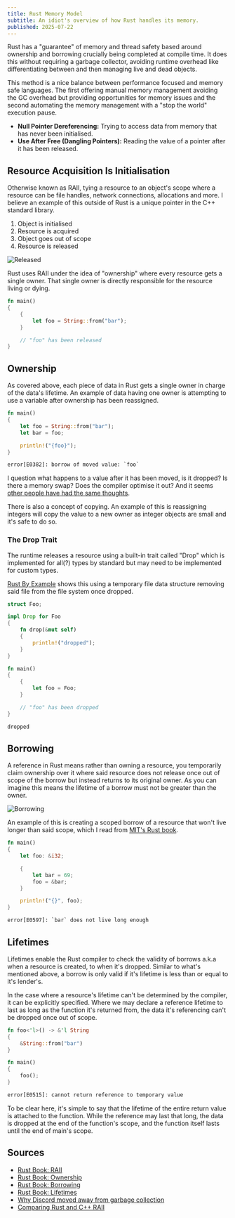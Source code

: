 ```yaml
---
title: Rust Memory Model
subtitle: An idiot's overview of how Rust handles its memory.
published: 2025-07-22
---
```


Rust has a "guarantee" of memory and thread safety based around ownership and
borrowing crucially being completed at compile time. It does this without
requiring a garbage collector, avoiding runtime overhead like differentiating
between and then managing live and dead objects.

This method is a nice balance between performance focused and memory safe
languages. The first offering manual memory management avoiding the GC overhead
but providing opportunities for memory issues and the second automating the
memory management with a "stop the world" execution pause.

- **Null Pointer Dereferencing:** Trying to access data from memory that has
  never been initialised.
- **Use After Free (Dangling Pointers):** Reading the value of a pointer after
  it has been released.

## Resource Acquisition Is Initialisation

Otherwise known as RAII, tying a resource to an object's scope where a resource
can be file handles, network connections, allocations and more. I believe an
example of this outside of Rust is a unique pointer in the C++ standard library.

1. Object is initialised
2. Resource is acquired
3. Object goes out of scope
4. Resource is released

![Released](https://media.giphy.com/media/v1.Y2lkPWVjZjA1ZTQ3cjBhbTRrNmd3YXd0c3hta2M3NGlnams0eHA1bGV0MWRjNXR5ZXpzdyZlcD12MV9naWZzX3JlbGF0ZWQmY3Q9Zw/7chLJeFOr49zrXnS8b/giphy.gif)

Rust uses RAII under the idea of "ownership" where every resource gets a single
owner. That single owner is directly responsible for the resource living or
dying.

```rs
fn main()
{
    {
        let foo = String::from("bar");
    }

    // "foo" has been released
}
```

## Ownership

As covered above, each piece of data in Rust gets a single owner in charge of
the data's lifetime. An example of data having one owner is attempting to use a
variable after ownership has been reassigned.

```rs
fn main()
{
    let foo = String::from("bar");
    let bar = foo;

    println!("{foo}");
}
```

```txt
error[E0382]: borrow of moved value: `foo`
```

I question what happens to a value after it has been moved, is it dropped? Is
there a memory swap? Does the compiler optimise it out? And it seems [other
people have had the same
thoughts](https://users.rust-lang.org/t/what-happens-to-moved-values/53939/2).

There is also a concept of copying. An example of this is reassigning integers
will copy the value to a new owner as integer objects are small and it's safe to
do so.

### The Drop Trait

The runtime releases a resource using a built-in trait called "Drop" which is
implemented for all(?) types by standard but may need to be implemented for
custom types.

[Rust By Example](https://doc.rust-lang.org/rust-by-example/trait/drop.html)
shows this using a temporary file data structure removing said file from the
file system once dropped.

```rs
struct Foo;

impl Drop for Foo
{
    fn drop(&mut self)
    {
        println!("dropped");
    }
}

fn main()
{
    {
        let foo = Foo;
    }

    // "foo" has been dropped
}
```

```txt
dropped
```

## Borrowing

A reference in Rust means rather than owning a resource, you temporarily claim
ownership over it where said resource does not release once out of scope of the
borrow but instead returns to its original owner. As you can imagine this means
the lifetime of a borrow must not be greater than the owner.

![Borrowing](https://media3.giphy.com/media/v1.Y2lkPTc5MGI3NjExcDloZjEzc3hod2NmbnN5dTF2ZGNudHY3OG53N3dlZTAzMmRhNnFjeiZlcD12MV9pbnRlcm5hbF9naWZfYnlfaWQmY3Q9Zw/3orieOlZySmrsWFYek/giphy.gif)

An example of this is creating a scoped borrow of a resource that won't live
longer than said scope, which I read from [MIT's Rust
book](https://web.mit.edu/rust-lang_v1.25/arch/amd64_ubuntu1404/share/doc/rust/html/book/first-edition/references-and-borrowing.html#borrowing).

```rs
fn main()
{
    let foo: &i32;

    {
        let bar = 69;
        foo = &bar;
    }

    println!("{}", foo);
}
```

```txt
error[E0597]: `bar` does not live long enough
```

## Lifetimes

Lifetimes enable the Rust compiler to check the validity of borrows a.k.a when a
resource is created, to when it's dropped. Similar to what's mentioned above, a
borrow is only valid if it's lifetime is less than or equal to it's lender's.

In the case where a resource's lifetime can't be determined by the compiler, it
can be explicitly specified. Where we may declare a reference lifetime to last
as long as the function it's returned from, the data it's referencing can't be
dropped once out of scope.

```rs
fn foo<'l>() -> &'l String
{
    &String::from("bar")
}

fn main()
{
    foo();
}
```

```txt
error[E0515]: cannot return reference to temporary value
```

To be clear here, it's simple to say that the lifetime of the entire return
value is attached to the function. While the reference may last that long, the
data is dropped at the end of the function's scope, and the function itself
lasts until the end of main's scope.

## Sources

- [Rust Book: RAII](https://doc.rust-lang.org/rust-by-example/scope/raii.html)
- [Rust Book:
  Ownership](https://doc.rust-lang.org/rust-by-example/scope/move.html)
- [Rust Book:
  Borrowing](https://doc.rust-lang.org/rust-by-example/scope/borrow.html)
- [Rust Book:
  Lifetimes](https://doc.rust-lang.org/rust-by-example/scope/lifetime.html)
- [Why Discord moved away from garbage
  collection](https://discord.com/blog/why-discord-is-switching-from-go-to-rust)
- [Comparing Rust and C++
  RAII](https://educatedguesswork.org/posts/memory-management-4/)
